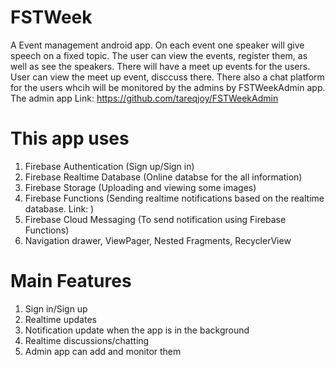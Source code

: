 # FSTWeek
A Event management android app. On each event one speaker will give speech on a fixed topic. The user can view the events, register them, as well as see the speakers. There will have a meet up events for the users. User can view the meet up event, disccuss there. There also a chat platform for the users whcih will be monitored by the admins by FSTWeekAdmin app. The admin app Link: https://github.com/tareqjoy/FSTWeekAdmin

# This app uses

1. Firebase Authentication (Sign up/Sign in)
2. Firebase Realtime Database (Online databse for the all information)
3. Firebase Storage (Uploading and viewing some images)
4. Firebase Functions (Sending realtime notifications based on the realtime database. Link: )
5. Firebase Cloud Messaging (To send notification using Firebase Functions)
6. Navigation drawer, ViewPager, Nested Fragments, RecyclerView

# Main Features

1. Sign in/Sign up
2. Realtime updates
3. Notification update when the app is in the background
4. Realtime discussions/chatting
5. Admin app can add and monitor them
